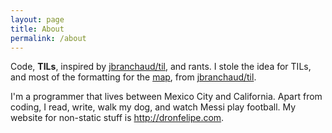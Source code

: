 ```yaml
---
layout: page
title: About
permalink: /about
---
```


Code, __TILs__, inspired by [jbranchaud/til](https://github.com/jbranchaud/til), and rants. I stole the idea for TILs, and most of the formatting for the [map](/map), from [jbranchaud/til](https://github.com/jbranchaud/til).

I'm a programmer that lives between Mexico City and California. Apart from coding, I read, write, walk my dog, and watch Messi play football. My website for non-static stuff is <http://dronfelipe.com>.

